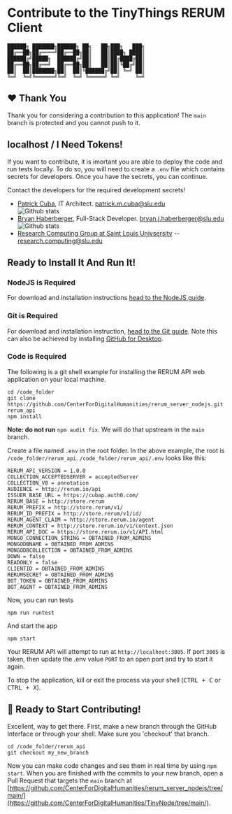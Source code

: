 # Contribute to the TinyThings RERUM Client
```
██████╗ ███████╗██████╗ ██╗   ██╗███╗   ███╗
██╔══██╗██╔════╝██╔══██╗██║   ██║████╗ ████║
██████╔╝█████╗  ██████╔╝██║   ██║██╔████╔██║
██╔══██╗██╔══╝  ██╔══██╗██║   ██║██║╚██╔╝██║
██║  ██║███████╗██║  ██║╚██████╔╝██║ ╚═╝ ██║
╚═╝  ╚═╝╚══════╝╚═╝  ╚═╝ ╚═════╝ ╚═╝     ╚═╝
```
## ❤️ Thank You

Thank you for considering a contribution to this application!  The `main` branch is protected and you cannot push to it. 

## localhost / I Need Tokens!

If you want to contribute, it is imortant you are able to deploy the code and run tests locally.  To do so, you will need to create a `.env` file which contains secrets for developers.  Once you have the secrets, you can continue.

Contact the developers for the required development secrets!
* [Patrick Cuba](https://github.com/orgs/CenterForDigitalHumanities/people/cubap), IT Architect. patrick.m.cuba@slu.edu  <br>![Github stats](https://github-readme-stats.vercel.app/api?username=cubap&theme=highcontrast&show_icons=true&count_private=true)
* [Bryan Haberberger](https://github.com/orgs/CenterForDigitalHumanities/people/thehabes), Full-Stack Developer. bryan.j.haberberger@slu.edu <br>![Github stats](https://github-readme-stats.vercel.app/api?username=thehabes&theme=highcontrast&show_icons=true&count_private=true)
* [Research Computing Group at Saint Louis Univsersity](https://github.com/CenterForDigitalHumanities) -- research.computing@slu.edu 

## Ready to Install It And Run It!

### NodeJS is Required
For download and installation instructions [head to the NodeJS guide](https://nodejs.org/en/download).

### Git is Required
For download and installation instruction, [head to the Git guide](https://git-scm.com/downloads).  Note this can also be achieved by installing [GitHub for Desktop](https://desktop.github.com/).  

### Code is Required
The following is a git shell example for installing the RERUM API web application on your local machine.

```shell
cd /code_folder
git clone https://github.com/CenterForDigitalHumanities/rerum_server_nodejs.git rerum_api
npm install
```
**Note: do not run** `npm audit fix`.  We will do that upstream in the `main` branch.

Create a file named `.env` in the root folder.  In the above example, the root is `/code_folder/rerum_api`.  `/code_folder/rerum_api/.env` looks like this:

```shell
RERUM_API_VERSION = 1.0.0
COLLECTION_ACCEPTEDSERVER = acceptedServer
COLLECTION_V0 = annotation
AUDIENCE = http://rerum.io/api
ISSUER_BASE_URL = https://cubap.auth0.com/
RERUM_BASE = http://store.rerum
RERUM_PREFIX = http://store.rerum/v1/
RERUM_ID_PREFIX = http://store.rerum/v1/id/
RERUM_AGENT_CLAIM = http://store.rerum.io/agent
RERUM_CONTEXT = http://store.rerum.io/v1/context.json
RERUM_API_DOC = https://store.rerum.io/v1/API.html
MONGO_CONNECTION_STRING = OBTAINED_FROM_ADMINS
MONGODBNAME = OBTAINED_FROM_ADMINS
MONGODBCOLLECTION = OBTAINED_FROM_ADMINS
DOWN = false
READONLY = false
CLIENTID = OBTAINED_FROM_ADMINS
RERUMSECRET = OBTAINED_FROM_ADMINS
BOT_TOKEN = OBTAINED_FROM_ADMINS
BOT_AGENT = OBTAINED_FROM_ADMINS
```

Now, you can run tests
```shell
npm run runtest
```

And start the app
```shell
npm start
```

Your RERUM API will attempt to run at `http://localhost:3005`.  If port `3005` is taken, then update the .env value `PORT` to an open port and try to start it again.

To stop the application, kill or exit the process via your shell (<kbd>CTRL + C</kbd> or <kbd>CTRL + X</kbd>).

## 🎉 Ready to Start Contributing!

Excellent, way to get there.  First, make a new branch through the GitHub Interface or through your shell.  Make sure you 'checkout' that branch.

```shell
cd /code_folder/rerum_api
git checkout my_new_branch
```

Now you can make code changes and see them in real time by using `npm start`.  When you are finished with the commits to your new branch, open a Pull Request that targets the `main` branch at [https://github.com/CenterForDigitalHumanities/rerum_server_nodejs/tree/main/](https://github.com/CenterForDigitalHumanities/TinyNode/tree/main/).
